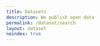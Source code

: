 ```yaml
---
title: Datasets
description: We publish open data
permalink: /dataset/search
layout: dataset
noindex: true
---
```

